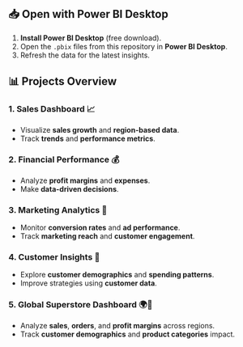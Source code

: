 ## 📥 **Open with Power BI Desktop**

1. **Install Power BI Desktop** (free download).
2. Open the `.pbix` files from this repository in **Power BI Desktop**.
3. Refresh the data for the latest insights.

## 📊 **Projects Overview**

### 1. **Sales Dashboard** 📈
- Visualize **sales growth** and **region-based data**.
- Track **trends** and **performance metrics**.

### 2. **Financial Performance** 💰
- Analyze **profit margins** and **expenses**.
- Make **data-driven decisions**.

### 3. **Marketing Analytics** 📣
- Monitor **conversion rates** and **ad performance**.
- Track **marketing reach** and **customer engagement**.

### 4. **Customer Insights** 👥
- Explore **customer demographics** and **spending patterns**.
- Improve strategies using **customer data**.

### 5. **Global Superstore Dashboard** 🌍🛒
- Analyze **sales**, **orders**, and **profit margins** across regions.
- Track **customer demographics** and **product categories** impact.
